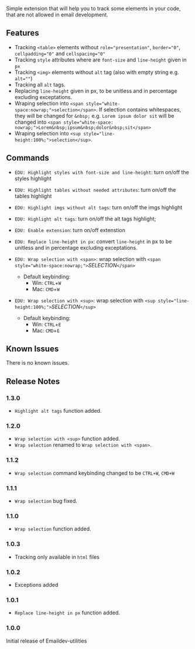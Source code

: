 Simple extension that will help you to track some elements in your code, that are not allowed in email development.

## Features

- Tracking `<table>` elements without `role="presentation"`, `border="0"`, `cellpadding="0"` and `cellspacing="0"`
- Tracking `style` attributes where are `font-size` and `line-height` given in `px`
- Tracking `<img>` elements without `alt` tag (also with empty string e.g. `alt=""`)
- Tracking all `alt` tags.
- Replacing `line-height` given in px, to be unitless and in percentage excluding exceptations.
- Wraping selection into `<span style="white-space:nowrap;">selection</span>`. If selection contains whitespaces, they will be changed for `&nbsp;` e.g. `Lorem ipsum dolor sit` will be changed into `<span style="white-space: nowrap;">Lorem&nbsp;ipsum&nbsp;dolor&nbsp;sit</span>`
- Wraping selection into `<sup style="line-height:100%;">selection</sup>`.

## Commands

- `EDU: Highlight styles with font-size and line-height`: turn on/off the styles highlight
- `EDU: Highlight tables without needed attributes`: turn on/off the tables highlight
- `EDU: Highlight imgs without alt tags`: turn on/off the imgs highlight
- `EDU: Highlight alt tags`: turn on/off the alt tags highlight;
- `EDU: Enable extension`: turn on/off extenstion
- `EDU: Replace line-height in px`: convert `line-height` in px to be unitless and in percentage excluding exceptations.
- `EDU: Wrap selection with <span>`: wrap selection with `<span style="white-space:nowrap;">`_SELECTION_`</span>`
  - Default keybinding:
    - Win: `CTRL`+`W`
    - Mac: `CMD`+`W`

- `EDU: Wrap selection with <sup>`: wrap selection with `<sup style="line-height:100%;">`_SELECTION_`</sup>`
  - Default keybinding:
    - Win: `CTRL`+`E`
    - Mac: `CMD`+`E`

## Known Issues

There is no known issues.

## Release Notes

### 1.3.0
 - `Highlight alt tags` function added.

### 1.2.0

- `Wrap selection with <sup>` function added.
- `Wrap selection` renamed to `Wrap selection with <span>`.

### 1.1.2

- `Wrap selection` command keybinding changed to be `CTRL+W`, `CMD+W`

### 1.1.1

- `Wrap selection` bug fixed.

### 1.1.0

- `Wrap selection` function added.

### 1.0.3

- Tracking only available in `html` files

### 1.0.2

- Exceptions added

### 1.0.1

- `Replace line-height in px` function added.

### 1.0.0

Initial release of Emaildev-utilities
